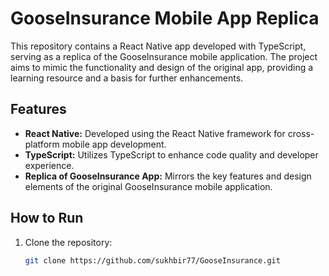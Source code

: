# GooseInsurance Mobile App Replica

This repository contains a React Native app developed with TypeScript, serving as a replica of the GooseInsurance mobile application. The project aims to mimic the functionality and design of the original app, providing a learning resource and a basis for further enhancements.

## Features

- **React Native:** Developed using the React Native framework for cross-platform mobile app development.
- **TypeScript:** Utilizes TypeScript to enhance code quality and developer experience.
- **Replica of GooseInsurance App:** Mirrors the key features and design elements of the original GooseInsurance mobile application.
  
## How to Run

1. Clone the repository:

   ```bash
   git clone https://github.com/sukhbir77/GooseInsurance.git
